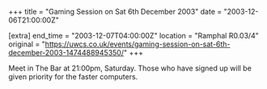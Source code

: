 +++
title = "Gaming Session on Sat 6th December 2003"
date = "2003-12-06T21:00:00Z"

[extra]
end_time = "2003-12-07T04:00:00Z"
location = "Ramphal R0.03/4"
original = "https://uwcs.co.uk/events/gaming-session-on-sat-6th-december-2003-1474488945350/"
+++

Meet in The Bar at 21:00pm, Saturday. Those who have signed up will be given priority for the faster computers.

